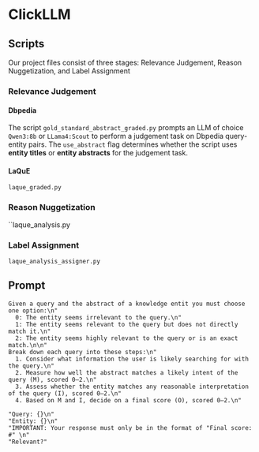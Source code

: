 # ClickLLM

## Scripts
Our project files consist of three stages: Relevance Judgement, Reason Nuggetization, and Label Assignment
### Relevance Judgement

#### Dbpedia
The script ``gold_standard_abstract_graded.py`` prompts an LLM of choice ``Qwen3:8b`` or ``LLama4:Scout`` to perform a judgement task on Dbpedia query-entity pairs.
The ``use_abstract`` flag determines whether the script uses **entity titles** or **entity abstracts** for the judgement task.

#### LaQuE
``laque_graded.py``

### Reason Nuggetization
``laque_analysis.py

### Label Assignment
``laque_analysis_assigner.py``

## Prompt
```
Given a query and the abstract of a knowledge entit you must choose one option:\n"
  0: The entity seems irrelevant to the query.\n"
  1: The entity seems relevant to the query but does not directly match it.\n"
  2: The entity seems highly relevant to the query or is an exact match.\n\n"
Break down each query into these steps:\n"
  1. Consider what information the user is likely searching for with the query.\n"
  2. Measure how well the abstract matches a likely intent of the query (M), scored 0–2.\n"
  3. Assess whether the entity matches any reasonable interpretation of the query (I), scored 0–2.\n"
  4. Based on M and I, decide on a final score (O), scored 0–2.\n"

"Query: {}\n"
"Entity: {}\n"
"IMPORTANT: Your response must only be in the format of "Final score: #" \n"
"Relevant?"
 ```
